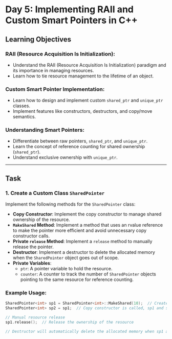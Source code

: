 # Day 5: Implementing RAII and Custom Smart Pointers in C++

## Learning Objectives

### RAII (Resource Acquisition Is Initialization):
- Understand the RAII (Resource Acquisition Is Initialization) paradigm and its importance in managing resources.
- Learn how to tie resource management to the lifetime of an object.

### Custom Smart Pointer Implementation:
- Learn how to design and implement custom `shared_ptr` and `unique_ptr` classes.
- Implement features like constructors, destructors, and copy/move semantics.

### Understanding Smart Pointers:
- Differentiate between raw pointers, `shared_ptr`, and `unique_ptr`.
- Learn the concept of reference counting for shared ownership (`shared_ptr`).
- Understand exclusive ownership with `unique_ptr`.

---

## Task

### 1. **Create a Custom Class `SharedPointer`**

Implement the following methods for the `SharedPointer` class:

- **Copy Constructor**: Implement the copy constructor to manage shared ownership of the resource.
- **`MakeShared` Method**: Implement a method that uses an rvalue reference to make the pointer more efficient and avoid unnecessary copy constructor calls.
- **Private `release` Method**: Implement a `release` method to manually release the pointer.
- **Destructor**: Implement a destructor to delete the allocated memory when the `SharedPointer` object goes out of scope.
- **Private Variables**:
  - `ptr`: A pointer variable to hold the resource.
  - `counter`: A counter to track the number of `SharedPointer` objects pointing to the same resource for reference counting.

### Example Usage:

```cpp
SharedPointer<int> sp1 = SharedPointer<int>::MakeShared(10);  // Create SharedPointer using MakeShared
SharedPointer<int> sp2 = sp1;  // Copy constructor is called, sp1 and sp2 share ownership

// Manual resource release
sp1.release();  // Release the ownership of the resource

// Destructor will automatically delete the allocated memory when sp1 and sp2 go out of scope

